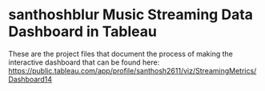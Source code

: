 # santhoshblur Music Streaming Data Dashboard in Tableau
These are the project files that document the process of making the interactive dashboard that can be found here: https://public.tableau.com/app/profile/santhosh2611/viz/StreamingMetrics/Dashboard14
